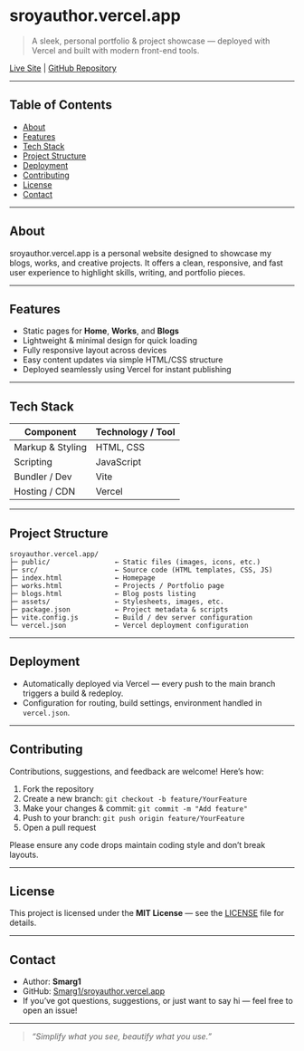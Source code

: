 
# sroyauthor.vercel.app

> A sleek, personal portfolio & project showcase — deployed with Vercel and built with modern front-end tools.

[Live Site](https://sroyauthor.vercel.app) | [GitHub Repository](https://github.com/Smarg1/sroyauthor.vercel.app)

---

## Table of Contents

- [About](#about)  
- [Features](#features)  
- [Tech Stack](#tech-stack)   
- [Project Structure](#project-structure)  
- [Deployment](#deployment)  
- [Contributing](#contributing)  
- [License](#license)  
- [Contact](#contact)

---

## About

sroyauthor.vercel.app is a personal website designed to showcase my blogs, works, and creative projects. It offers a clean, responsive, and fast user experience to highlight skills, writing, and portfolio pieces.

---

## Features

- Static pages for **Home**, **Works**, and **Blogs**  
- Lightweight & minimal design for quick loading  
- Fully responsive layout across devices  
- Easy content updates via simple HTML/​CSS structure  
- Deployed seamlessly using Vercel for instant publishing  

---

## Tech Stack

| Component        | Technology / Tool              |
|------------------|---------------------------------|
| Markup & Styling | HTML, CSS                      |
| Scripting        | JavaScript                     |
| Bundler / Dev    | Vite                           |
| Hosting / CDN    | Vercel                        |

---

## Project Structure

```text
sroyauthor.vercel.app/
├─ public/                ← Static files (images, icons, etc.)
├─ src/                   ← Source code (HTML templates, CSS, JS)
├─ index.html             ← Homepage
├─ works.html             ← Projects / Portfolio page
├─ blogs.html             ← Blog posts listing
├─ assets/                ← Stylesheets, images, etc.
├─ package.json           ← Project metadata & scripts
├─ vite.config.js         ← Build / dev server configuration
└─ vercel.json            ← Vercel deployment configuration
```

---

## Deployment

* Automatically deployed via Vercel — every push to the main branch triggers a build & redeploy.
* Configuration for routing, build settings, environment handled in `vercel.json`.

---

## Contributing

Contributions, suggestions, and feedback are welcome! Here’s how:

1. Fork the repository
2. Create a new branch: `git checkout -b feature/YourFeature`
3. Make your changes & commit: `git commit -m "Add feature"`
4. Push to your branch: `git push origin feature/YourFeature`
5. Open a pull request

Please ensure any code drops maintain coding style and don’t break layouts.

---

## License

This project is licensed under the **MIT License** — see the [LICENSE](LICENSE) file for details.

---

## Contact

* Author: **Smarg1**
* GitHub: [Smarg1/sroyauthor.vercel.app](https://github.com/Smarg1/sroyauthor.vercel.app)
* If you’ve got questions, suggestions, or just want to say hi — feel free to open an issue!

---

> *“Simplify what you see, beautify what you use.”*
